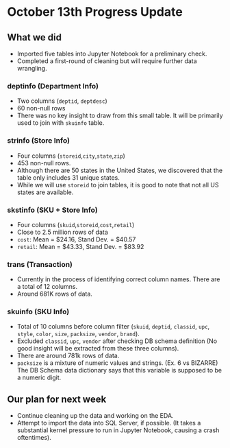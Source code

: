 # October 13th Progress Update
## What we did
- Imported five tables into Jupyter Notebook for a preliminary check.
- Completed a first-round of cleaning but will require further data wrangling.

### deptinfo (Department Info)
- Two columns (`deptid`, `deptdesc`)
- 60 non-null rows
- There was no key insight to draw from this small table. It will be primarily used to join with `skuinfo` table.

### strinfo (Store Info)
- Four columns (`storeid`,`city`,`state`,`zip`)
- 453 non-null rows.
- Although there are 50 states in the United States, we discovered that the table only includes 31 unique states.
- While we will use `storeid` to join tables, it is good to note that not all US states are available.

### skstinfo (SKU + Store Info)
- Four columns (`skuid`,`storeid`,`cost`,`retail`)
- Close to 2.5 million rows of data
- `cost`: Mean = $24.16, Stand Dev. = $40.57
- `retail`: Mean = $43.33, Stand Dev. = $83.92

### trans (Transaction)
- Currently in the process of identifying correct column names. There are a total of 12 columns.
- Around 681K rows of data.

### skuinfo (SKU Info)
- Total of 10 columns before column filter (`skuid`, `deptid`, `classid`, `upc`, `style`, `color`, `size`, `packsize`, `vendor`, `brand`).
- Excluded `classid`, `upc`, `vendor` after checking DB schema definition (No good insight will be extracted from these three columns).
- There are around 781k rows of data.
- `packsize` is a mixture of numeric values and strings. (Ex. 6 vs BIZARRE) The DB Schema data dictionary says that this variable is supposed to be a numeric digit.


## Our plan for next week
- Continue cleaning up the data and working on the EDA.
- Attempt to import the data into SQL Server, if possible. (It takes a substantial kernel pressure to run in Jupyter Notebook, causing a crash oftentimes).
